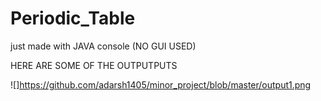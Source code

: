 # Periodic_Table
just made with JAVA console (NO GUI USED)

HERE ARE SOME OF THE OUTPUTPUTS

![]https://github.com/adarsh1405/minor_project/blob/master/output1.png
